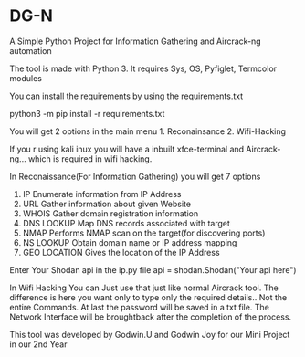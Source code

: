 # DG-N
A Simple Python Project for Information Gathering and  Aircrack-ng automation

The tool is made with Python 3.
It requires Sys, OS, Pyfiglet, Termcolor modules

You can install the requirements by using the requirements.txt

python3 -m pip install -r requirements.txt

You will get 2 options in the main menu 
            1. Reconainsance
            2. Wifi-Hacking

If you r using kali inux you will have a inbuilt xfce-terminal and Aircrack-ng... which is required in wifi hacking.

In Reconaissance(For Information Gathering) you will get 7 options

1. IP                Enumerate  information  from  IP Address
2. URL               Gather  information  about given Website
3. WHOIS             Gather domain  registration  information
4. DNS LOOKUP        Map DNS  records associated  with target
5. NMAP              Performs NMAP scan on the target(for discovering ports)
6. NS LOOKUP         Obtain domain name or IP address mapping
7. GEO LOCATION      Gives the location of the IP Address

Enter Your Shodan api in the ip.py file 
api = shodan.Shodan("Your api here")

In Wifi Hacking You can Just use that just like normal Aircrack tool.
The difference is here you want only to type only the required details.. Not the entire Commands.
At last the password will be saved in a txt file.
The Network Interface will be broughtback after the completion of the process.



This tool was developed by Godwin.U and Godwin Joy for our Mini Project in our 2nd Year
          
